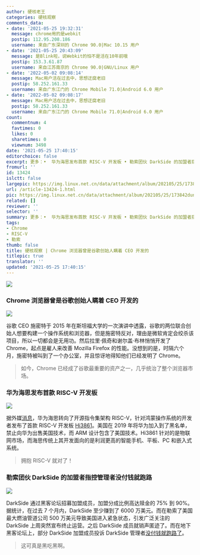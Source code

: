 ```yaml
---
author: 硬核老王
categories: 硬核观察
comments_data:
- date: '2021-05-25 19:32:31'
  message: chrome用的是webkit
  postip: 112.95.208.186
  username: 来自广东深圳的 Chrome 90.0|Mac 10.15 用户
- date: '2021-05-25 20:43:09'
  message: 是Blink啦，说Webkit的怕不是活在10年前哦
  postip: 153.3.61.87
  username: 来自江苏南京的 Chrome 90.0|GNU/Linux 用户
- date: '2022-05-02 09:08:14'
  message: Mac用户活在过去中，思想迂腐老旧
  postip: 58.252.161.33
  username: 来自广东江门的 Chrome Mobile 71.0|Android 6.0 用户
- date: '2022-05-02 09:08:17'
  message: Mac用户活在过去中，思想迂腐老旧
  postip: 58.252.161.33
  username: 来自广东江门的 Chrome Mobile 71.0|Android 6.0 用户
count:
  commentnum: 4
  favtimes: 0
  likes: 0
  sharetimes: 0
  viewnum: 3498
date: '2021-05-25 17:40:15'
editorchoice: false
excerpt: 更多：•  华为海思发布首款 RISC-V 开发板 • 勒索团伙 DarkSide 的加盟者指控管理者没付钱就跑路
fromurl: ''
id: 13424
islctt: false
largepic: https://img.linux.net.cn/data/attachment/album/202105/25/173842dun4c74zn8q54ena.jpg
url: /article-13424-1.html
pic: https://img.linux.net.cn/data/attachment/album/202105/25/173842dun4c74zn8q54ena.jpg.thumb.jpg
related: []
reviewer: ''
selector: ''
summary: 更多：•  华为海思发布首款 RISC-V 开发板 • 勒索团伙 DarkSide 的加盟者指控管理者没付钱就跑路
tags:
- Chrome
- RISC-V
- 勒索
thumb: false
title: 硬核观察 | Chrome 浏览器曾是谷歌创始人瞒着 CEO 开发的
titlepic: true
translator: ''
updated: '2021-05-25 17:40:15'
---
```


![](https://img.linux.net.cn/data/attachment/album/202105/25/173842dun4c74zn8q54ena.jpg)


### Chrome 浏览器曾是谷歌创始人瞒着 CEO 开发的


![](https://img.linux.net.cn/data/attachment/album/202105/25/173901ub0fzd6kwfduooy6.jpg)


谷歌 CEO 施密特于 2015 年在斯坦福大学的一次演讲中透露，谷歌的两位联合创始人想要构建一个操作系统和浏览器，但是施密特反对，理由是微软肯定会绞杀该项目，所以一切都会是无用功。然后拉里·佩奇和谢尔盖·布林悄悄开发了 Chrome，起点是雇人来改善 Mozilla Firefox 的性能。没想到的是，时隔六个月，施密特被叫到了一个办公室，并且惊讶地得知他们已经发明了 Chrome。



> 
> 如今，Chrome 已经成了谷歌最重要的资产之一，几乎统治了整个浏览器市场。
> 
> 
> 


### 华为海思发布首款 RISC-V 开发板


![](https://img.linux.net.cn/data/attachment/album/202105/25/173939p6hms6pz60fnee0a.jpg)


据外媒[消息](https://www.tomshardware.com/news/huaweis-hisilicon-develops-first-risc-v-design-to-overcome-arm-restrictions)，华为海思转向了开源指令集架构 RISC-V，针对鸿蒙操作系统的开发者发布了首款 RISC-V 开发板 [Hi3861](https://device.harmonyos.com/en/docs/start/introduce/oem_wifi_start_des-0000001050168548)。美国在 2019 年将华为加入到了黑名单，禁止向华为出售美国技术，而 ARM 设计包含了美国技术。Hi3861 针对的是物联网市场，而海思传统上其开发面向的是利润更高的智能手机、平板、PC 和嵌入式系统。



> 
> 拥抱 RISC-V 就对了！
> 
> 
> 


### 勒索团伙 DarkSide 的加盟者指控管理者没付钱就跑路


![](https://img.linux.net.cn/data/attachment/album/202105/25/174000tgz2341bb3rg5wom.jpg)


DarkSide 通过黑客论坛招募加盟成员，加盟分成比例高达赎金的 75% 到 90%。据统计，在过去 7 个月内，DarkSide 至少赚到了 6000 万美元。而在勒索了美国最大燃油管道公司 500 万美元导致美国进入紧急状态，引发广泛关注的 DarkSide 上周突然宣布终止运营。之后 DarkSide 成员就销声匿迹了。而在地下黑客论坛上，部分 DarkSide 加盟成员投诉 DarkSide 管理者[没付钱就跑路了](https://arstechnica.com/gadgets/2021/05/darkside-ransomware-makers-accused-of-skipping-town-without-paying-affiliates/)。



> 
> 这可真是黑吃黑啊。
> 
> 
>